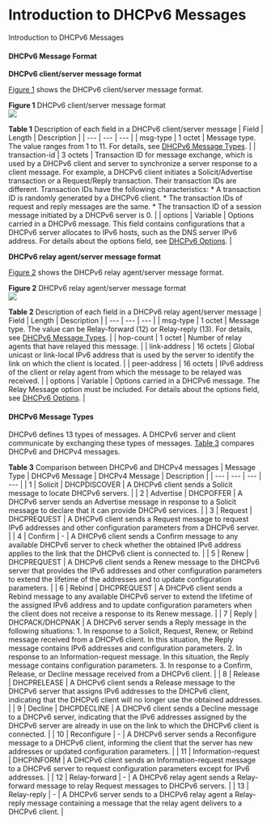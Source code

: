 Introduction to DHCPv6 Messages
===============================

Introduction to DHCPv6 Messages

#### DHCPv6 Message Format

**DHCPv6 client/server message format**

[Figure 1](#EN-US_CONCEPT_0000001512850838__fig_dc_fd_dhcpv6_000501) shows the DHCPv6 client/server message format.

**Figure 1** DHCPv6 client/server message format  
![](figure/en-us_image_0000001512691254.png)  

**Table 1** Description of each field in a DHCPv6 client/server message
| Field | Length | Description |
| --- | --- | --- |
| msg-type | 1 octet | Message type. The value ranges from 1 to 11. For details, see [DHCPv6 Message Types](#EN-US_CONCEPT_0000001512850838__section_type). |
| transaction-id | 3 octets | Transaction ID for message exchange, which is used by a DHCPv6 client and server to synchronize a server response to a client message. For example, a DHCPv6 client initiates a Solicit/Advertise transaction or a Request/Reply transaction. Their transaction IDs are different. Transaction IDs have the following characteristics:  * A transaction ID is randomly generated by a DHCPv6 client. * The transaction IDs of request and reply messages are the same. * The transaction ID of a session message initiated by a DHCPv6 server is 0. |
| options | Variable | Options carried in a DHCPv6 message. This field contains configurations that a DHCPv6 server allocates to IPv6 hosts, such as the DNS server IPv6 address.  For details about the options field, see [DHCPv6 Options](galaxy_dhcpv6_cfg_0006.html). |

**DHCPv6 relay agent/server message format**

[Figure 2](#EN-US_CONCEPT_0000001512850838__fig_dc_fd_dhcpv6_000502) shows the DHCPv6 relay agent/server message format.

**Figure 2** DHCPv6 relay agent/server message format  
![](figure/en-us_image_0000001564130497.png)  

**Table 2** Description of each field in a DHCPv6 relay agent/server message
| Field | Length | Description |
| --- | --- | --- |
| msg-type | 1 octet | Message type. The value can be Relay-forward (12) or Relay-reply (13). For details, see [DHCPv6 Message Types](#EN-US_CONCEPT_0000001512850838__section_type). |
| hop-count | 1 octet | Number of relay agents that have relayed this message. |
| link-address | 16 octets | Global unicast or link-local IPv6 address that is used by the server to identify the link on which the client is located. |
| peer-address | 16 octets | IPv6 address of the client or relay agent from which the message to be relayed was received. |
| options | Variable | Options carried in a DHCPv6 message. The Relay Message option must be included.  For details about the options field, see [DHCPv6 Options](galaxy_dhcpv6_cfg_0006.html). |



#### DHCPv6 Message Types

DHCPv6 defines 13 types of messages. A DHCPv6 server and client communicate by exchanging these types of messages. [Table 3](#EN-US_CONCEPT_0000001512850838__tab_dc_fd_dhcpv6_000502) compares DHCPv6 and DHCPv4 messages.

**Table 3** Comparison between DHCPv6 and DHCPv4 messages
| Message Type | DHCPv6 Message | DHCPv4 Message | Description |
| --- | --- | --- | --- |
| 1 | Solicit | DHCPDISCOVER | A DHCPv6 client sends a Solicit message to locate DHCPv6 servers. |
| 2 | Advertise | DHCPOFFER | A DHCPv6 server sends an Advertise message in response to a Solicit message to declare that it can provide DHCPv6 services. |
| 3 | Request | DHCPREQUEST | A DHCPv6 client sends a Request message to request IPv6 addresses and other configuration parameters from a DHCPv6 server. |
| 4 | Confirm | - | A DHCPv6 client sends a Confirm message to any available DHCPv6 server to check whether the obtained IPv6 address applies to the link that the DHCPv6 client is connected to. |
| 5 | Renew | DHCPREQUEST | A DHCPv6 client sends a Renew message to the DHCPv6 server that provides the IPv6 addresses and other configuration parameters to extend the lifetime of the addresses and to update configuration parameters. |
| 6 | Rebind | DHCPREQUEST | A DHCPv6 client sends a Rebind message to any available DHCPv6 server to extend the lifetime of the assigned IPv6 address and to update configuration parameters when the client does not receive a response to its Renew message. |
| 7 | Reply | DHCPACK/DHCPNAK | A DHCPv6 server sends a Reply message in the following situations:   1. In response to a Solicit, Request, Renew, or Rebind message received from a DHCPv6 client. In this situation, the Reply message contains IPv6 addresses and configuration parameters. 2. In response to an Information-request message. In this situation, the Reply message contains configuration parameters. 3. In response to a Confirm, Release, or Decline message received from a DHCPv6 client. |
| 8 | Release | DHCPRELEASE | A DHCPv6 client sends a Release message to the DHCPv6 server that assigns IPv6 addresses to the DHCPv6 client, indicating that the DHCPv6 client will no longer use the obtained addresses. |
| 9 | Decline | DHCPDECLINE | A DHCPv6 client sends a Decline message to a DHCPv6 server, indicating that the IPv6 addresses assigned by the DHCPv6 server are already in use on the link to which the DHCPv6 client is connected. |
| 10 | Reconfigure | - | A DHCPv6 server sends a Reconfigure message to a DHCPv6 client, informing the client that the server has new addresses or updated configuration parameters. |
| 11 | Information-request | DHCPINFORM | A DHCPv6 client sends an Information-request message to a DHCPv6 server to request configuration parameters except for IPv6 addresses. |
| 12 | Relay-forward | - | A DHCPv6 relay agent sends a Relay-forward message to relay Request messages to DHCPv6 servers. |
| 13 | Relay-reply | - | A DHCPv6 server sends to a DHCPv6 relay agent a Relay-reply message containing a message that the relay agent delivers to a DHCPv6 client. |